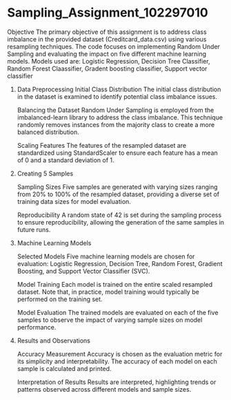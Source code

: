 # Sampling_Assignment_102297010
Objective
The primary objective of this assignment is to address class imbalance in the provided dataset (Creditcard_data.csv) using various resampling techniques. The code focuses on implementing Random Under Sampling and evaluating the impact on five different machine learning models.
Models used are: Logistic Regression, Decision Tree Classifier, Random Forest Claassifier, Gradent boosting classifier, Support vector classifier

1. Data Preprocessing
   Initial Class Distribution
   The initial class distribution in the dataset is examined to identify potential class imbalance issues.

   Balancing the Dataset
   Random Under Sampling is employed from the imbalanced-learn library to address the class imbalance. This technique randomly removes instances from the majority
   class to create a more balanced distribution.

   Scaling Features
   The features of the resampled dataset are standardized using StandardScaler to ensure each feature has a mean of 0 and a standard deviation of 1.

2. Creating 5 Samples
   
   Sampling Sizes
   Five samples are generated with varying sizes ranging from 20% to 100% of the resampled dataset, providing a diverse set of training data sizes for model
   evaluation.
   
   Reproducibility
   A random state of 42 is set during the sampling process to ensure reproducibility, allowing the generation of the same samples in future runs.

4. Machine Learning Models
   
   Selected Models
   Five machine learning models are chosen for evaluation: Logistic Regression, Decision Tree, Random Forest, Gradient Boosting, and Support Vector Classifier
   (SVC).
   
   Model Training
   Each model is trained on the entire scaled resampled dataset. Note that, in practice, model training would typically be performed on the training set.
   
   Model Evaluation
   The trained models are evaluated on each of the five samples to observe the impact of varying sample sizes on model performance.

5. Results and Observations
   
   Accuracy Measurement
   Accuracy is chosen as the evaluation metric for its simplicity and interpretability. The accuracy of each model on each sample is calculated and printed.

   Interpretation of Results
   Results are interpreted, highlighting trends or patterns observed across different models and sample sizes.
